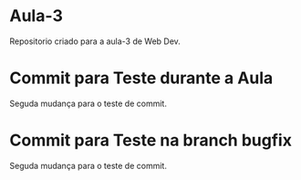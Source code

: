 # Aula-3
Repositorio criado para a aula-3 de Web Dev.

# Commit para Teste durante a Aula

Seguda mudança para o teste de commit.

# Commit para Teste na branch bugfix

Seguda mudança para o teste de commit.